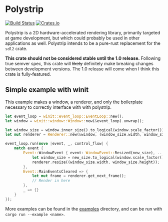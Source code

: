 # Polystrip

[![Build Status](https://img.shields.io/travis/TheOnlyMrCat/polystrip)](https://travis-ci.org/github/TheOnlyMrCat/polystrip)
[![Crates.io](https://img.shields.io/crates/v/polystrip)](https://crates.io/crates/polystrip)

Polystrip is a 2D hardware-accelerated rendering library, primarily targeted at game development, but which could
probably be used in other applications as well. Polystrip intends to be a pure-rust replacement for the `sdl2` crate.

**This crate should not be considered stable until the 1.0 release.** Following true semver spec, this crate will
~~likely~~ definitely make breaking changes between development versions. The 1.0 release will come when I think this
crate is fully-featured.

## Simple example with winit

This example makes a window, a renderer, and only the boilerplate necessary to correctly interface with with polystrip.

```rs
let event_loop = winit::event_loop::EventLoop::new();
let window = winit::window::Window::new(&event_loop).unwrap();

let window_size = window.inner_size().to_logical(window.scale_factor());
let mut renderer = Renderer::new(&window, (window_size.width, window_size.height));

event_loop.run(move |event, _, control_flow| {
    match event {
        Event::WindowEvent { event: WindowEvent::Resized(new_size), .. } => {
            let window_size = new_size.to_logical(window.scale_factor());
            renderer.resize((window_size.width, window_size.height));
        },
        Event::MainEventsCleared => {
            let mut frame = renderer.get_next_frame();
            // Render in here
        },
        _ => {}
    }
});
```

More examples can be found in the [examples](examples) directory, and can be run with `cargo run --example <name>`.